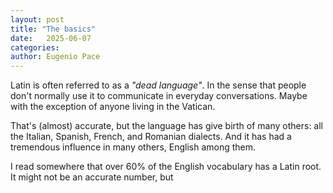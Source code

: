 ```yaml
---
layout: post
title: "The basics"
date:   2025-06-07
categories:
author: Eugenio Pace
---
```


Latin is often referred to as a _"dead language"_. In the sense that people don't normally use it to communicate in everyday conversations. Maybe with the exception of anyone living in the Vatican.

That's (almost) accurate, but the language has give birth of many others: all the Italian, Spanish, French, and Romanian dialects. And it has had a tremendous influence in many others, English among them.

I read somewhere that over 60% of the English vocabulary has a Latin root. It might not be an accurate number, but 


